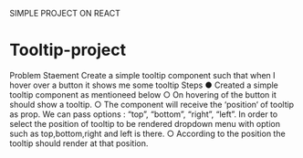 SIMPLE PROJECT ON REACT
# Tooltip-project
Problem Staement
Create a simple tooltip component such that when I hover over a button it shows me some
tooltip
Steps
● Created a simple tooltip component as mentioneed below
○ On hovering of the button it should show a tooltip.
○ The component will receive the ‘position‘ of tooltip as prop.  We can pass options : “top”, “bottom”, “right”, “left”.
In order to select the position of tooltip to be rendered dropdown menu with option such as top,bottom,right and left is there.
○ According to the position the tooltip should render at that position.

